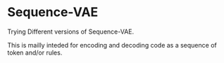 # Sequence-VAE

Trying Different versions of Sequence-VAE. 

This is mailly inteded for encoding and decoding code as a sequence of token and/or rules. 
